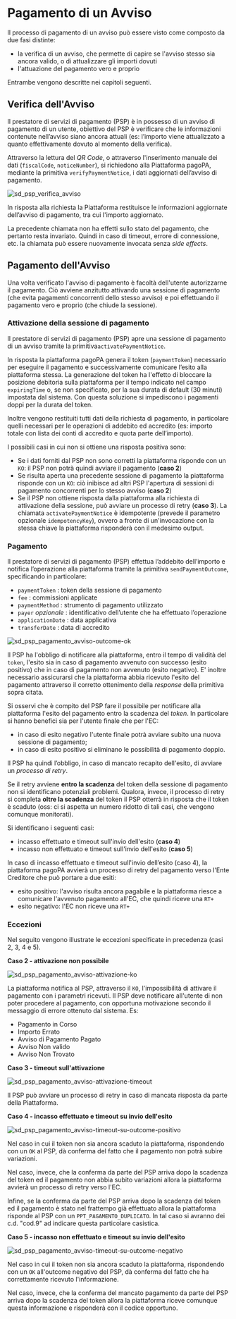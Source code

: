 Pagamento di un Avviso
======================

Il processo di pagamento di un avviso può essere visto come composto da due fasi distinte:

* la verifica di un avviso, che permette di capire se l'avviso stesso sia ancora valido, o di attualizzare gli importi dovuti
* l'attuazione del pagamento vero e proprio

Entrambe vengono descritte nei capitoli seguenti.

## Verifica dell'Avviso

Il prestatore di servizi di pagamento (PSP) è in possesso di un avviso di pagamento di un utente, obiettivo del PSP è verificare che le informazioni contenute nell’avviso siano ancora attuali (es: l’importo viene attualizzato a quanto effettivamente dovuto al momento della verifica).

Attraverso la lettura del _QR Code_, o attraverso l'inserimento manuale dei dati (`fiscalCode`, `noticeNumber`), si richiedono alla Piattaforma pagoPA, mediante la primitiva `verifyPaymentNotice`​, i dati aggiornati del​l’avviso di pagamento.

![sd_psp_verifica_avviso](../diagrams/sd_psp_verifica_avviso.png)

In risposta alla richiesta la Piattaforma restituisce le informazioni aggiornate dell’avviso di pagamento, tra cui l'importo aggiornato.

La precedente chiamata non ha effetti sullo stato del pagamento, che pertanto resta invariato. Quindi in caso di timeout, errore di connessione, etc. la chiamata può essere nuovamente invocata senza _side effects_.

## Pagamento dell'Avviso

Una volta verificato l'avviso di pagamento è facoltà dell'utente autorizzarne il pagamento. Ciò avviene anzitutto attivando una sessione di pagamento (che evita pagamenti concorrenti dello stesso avviso) e poi effettuando il pagamento vero e proprio (che chiude la sessione).

### Attivazione della sessione di pagamento

Il prestatore di servizi di pagamento (PSP) apre una sessione di pagamento di un avviso tramite la primitiva ​`activatePaymentNotice​`. 

In risposta la piattaforma pagoPA genera il token (`paymentToken`) necessario per eseguire il pagamento e successivamente comunicare l’esito alla piattaforma stessa. La generazione del token ha l'effetto di bloccare la posizione debitoria sulla piattaforma per il tempo indicato nel campo `expiringTime` o, se non specificato, per la sua durata di default (30 minuti) impostata dal sistema. Con questa soluzione si impediscono i pagamenti doppi per la durata del token.

Inoltre vengono restituiti tutti dati della richiesta di pagamento, in particolare quelli necessari per le operazioni di addebito ed accredito (es: importo totale con lista dei conti di accredito e quota parte dell’importo).

I possibili casi in cui non si ottiene una risposta positiva sono:

* Se i dati forniti dal PSP non sono corretti la piattaforma risponde con un `KO`: il PSP non potrà quindi avviare il pagamento (**caso 2**)
* Se risulta aperta una precedente sessione di pagamento la piattaforma risponde con un `KO`: ciò inibisce ad altri PSP l'apertura di sessioni di pagamento concorrenti per lo stesso avviso (**caso 2**)
* Se il PSP non ottiene risposta dalla piattaforma alla richiesta di attivazione della sessione, può avviare un processo di retry (**caso 3**). La chiamata `activatePaymentNotice​` è idempotente (prevede il parametro opzionale `idempotencyKey`), ovvero a fronte di un'invocazione con la stessa chiave la piattaforma risponderà con il medesimo output.

### Pagamento

Il prestatore di servizi di pagamento (PSP) effettua l’addebito dell’importo e notifica l’operazione alla piattaforma tramite la primitiva `sendPaymentOutcome`​, specificando in particolare:

* `paymentToken` : token della sessione di pagamento
* `fee` : commissioni applicate
* `paymentMethod` : strumento di pagamento utilizzato
* `payer` _opzionale_ : identificativo dell’utente che ha effettuato l’operazione
* `applicationDate` : data applicativa
* `transferDate` : data di accredito

![sd_psp_pagamento_avviso-outcome-ok](../diagrams/sd_psp_pagamento_avviso-outcome-ok-01.png)

Il PSP ha l'obbligo di notificare alla piattaforma, entro il tempo di validità del `token`, l'esito sia in caso di pagamento avvenuto con successo (esito positivo) che in caso di pagamento non avvenuto (esito negativo). E' inoltre necessario assicurarsi che la piattaforma abbia ricevuto l'esito del pagamento attraverso il corretto ottenimento della _response_ della primitiva sopra citata.

Si osservi che è compito del PSP fare il possibile per notificare alla piattaforma l'esito del pagamento entro la scadenza del _token_. In particolare si hanno benefici sia per l'utente finale che per l'EC:

* in caso di esito negativo l'utente finale potrà avviare subito una nuova sessione di pagamento;
* in caso di esito positivo si eliminano le possibilità di pagamento doppio.

Il PSP ha quindi l’obbligo, in caso di mancato recapito dell'esito, di avviare un _processo di retry_.

Se il retry avviene **entro la scadenza** del token della sessione di pagamento non si identificano potenziali problemi. Qualora, invece, il processo di retry si completa **oltre la scadenza** del token il PSP otterrà in risposta che il token è scaduto (oss: ci si aspetta un numero ridotto di tali casi, che vengono comunque monitorati).

Si identificano i seguenti casi:

* incasso effettuato e timeout sull'invio dell'esito (**caso 4**)
* incasso non effettuato e timeout sull'invio dell'esito (**caso 5**)

In caso di incasso effettuato e timeout sull'invio dell’esito (caso 4), la piattaforma pagoPA avvierà un processo di retry del pagamento verso l'Ente Creditore che può portare a due esiti:

* esito positivo: l'avviso risulta ancora pagabile e la piattaforma riesce a comunicare l'avvenuto pagamento all'EC, che quindi riceve una `RT+`
* esito negativo: l'EC non riceve una `RT+`

### Eccezioni 

Nel seguito vengono illustrate le eccezioni specificate in precedenza (casi 2, 3, 4 e 5).

**Caso 2 - attivazione non possibile**

![sd_psp_pagamento_avviso-attivazione-ko](../diagrams/sd_psp_pagamento_avviso-attivazione-ko-02.png)

La piattaforma notifica al PSP, attraverso il `KO`, l'impossibilità di attivare il pagamento con i parametri ricevuti. Il PSP deve notificare all'utente di non poter procedere al pagamento, con opportuna motivazione secondo il messaggio di errore ottenuto dal sistema. Es:

* Pagamento in Corso
* Importo Errato
* Avviso di Pagamento Pagato
* Avviso Non valido
* Avviso Non Trovato


**Caso 3 - timeout sull'attivazione**

![sd_psp_pagamento_avviso-attivazione-timeout](../diagrams/sd_psp_pagamento_avviso-attivazione-timeout-03.png)

Il PSP può avviare un processo di retry in caso di mancata risposta da parte della Piattaforma.


**Caso 4 - incasso effettuato e timeout su invio dell'esito**

![sd_psp_pagamento_avviso-timeout-su-outcome-positivo](../diagrams/sd_psp_pagamento_avviso-timeout-su-outcome-positivo-04.png)

Nel caso in cui il token non sia ancora scaduto la piattaforma, rispondendo con un `OK` al PSP, dà conferma del fatto che il pagamento non potrà subire variazioni.

Nel caso, invece, che la conferma da parte del PSP arriva dopo la scadenza del token ed il pagamento non abbia subito variazioni allora la piattaforma avvierà un processo di retry verso l'EC.

Infine, se la conferma da parte del PSP arriva dopo la scadenza del token ed il pagamento è stato nel frattempo già effettuato allora la piattaforma risponde al PSP con un `PPT_PAGAMENTO_DUPLICATO`. In tal caso si avranno dei c.d. "cod.9" ad indicare questa particolare casistica.


**Caso 5 - incasso non effettuato e timeout su invio dell'esito**

![sd_psp_pagamento_avviso-timeout-su-outcome-negativo](../diagrams/sd_psp_pagamento_avviso-timeout-su-outcome-negativo-05.png)

Nel caso in cui il token non sia ancora scaduto la piattaforma, rispondendo con un `OK` all'outcome negativo del PSP, dà conferma del fatto che ha correttamente ricevuto l'informazione.

Nel caso, invece, che la conferma del mancato pagamento da parte del PSP arriva dopo la scadenza del token allora la piattaforma riceve comunque questa informazione e risponderà con il codice opportuno.



